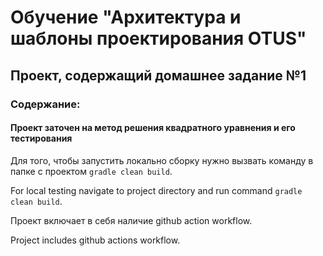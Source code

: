 # Обучение "Архитектура и шаблоны проектирования OTUS"
## Проект, содержащий домашнее задание №1 
### Содержание:
#### Проект заточен на метод решения квадратного уравнения и его тестирования
Для того, чтобы запустить локально сборку нужно вызвать команду в папке с проектом `gradle clean build`.

For local testing navigate to project directory and run command `gradle clean build`.

Проект включает в себя наличие github action workflow.

Project includes github actions workflow.